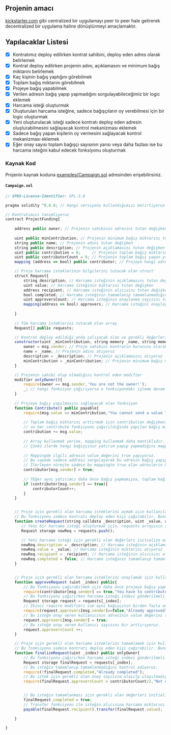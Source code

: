## Projenin amacı

 [kickstarter.com](https://www.kickstarter.com/) gibi centralized bir uygulamayı peer to peer hale getirerek decentralized bir uygulama haline dönüştürmeyi amaçlamaktır.

## Yapılacaklar Listesi

- [x]  Kontratımız deploy edilirken kontrat sahibini, deploy eden adres olarak belirlemek
- [x]  Kontrat deploy edilirken projenin adını, açıklamasını ve minimum bağış miktarını belirlemek
- [x]  Kaç kişinin bağış yaptığını görebilmek
- [x]  Toplam bağış miktarını görebilmek
- [x]  Projeye bağış yapabilmek
- [x]  Verilen adresin bağış yapıp yapmadığını sorgulayabileceğimiz bir logic eklemek
- [x]  Harcama isteği oluşturmak
- [x]  Oluşturulan harcama isteğine, sadece bağışçıların oy verebilmesi için bir logic oluşturmak
- [x]  Yeni oluşturulacak isteği sadece kontratı deploy eden adresin oluşturabilmesini sağlayacak kontrol mekanizması eklemek
- [x]  Sadece bağış yapan kişilerin oy vermesini sağlayacak kontrol mekanizması eklemek
- [x]  Eğer onay sayısı toplam bağışçı sayısının yarısı veya daha fazlası ise bu harcama isteğini kabul edecek fonksiyonu oluşturmak

### Kaynak Kod

Projenin kaynak koduna [examples/Campaign.sol](examples/Campaign.sol) adresinden erişebilirsiniz.
#### **`Campaign.sol`**
```javascript
// SPDX-License-Identifier: GPL-3.0

pragma solidity ^0.8.0; // Hangi versiyonu kullandığımızı belirtiyoruz.

// Kontratımızı tanımlıyoruz
contract ProjectFunding{
        
    address public owner; // Projenin sahibinin adresini tutan değişken
    
    uint public minContribution; // Projenin minimum bağış miktarını tutan değişken
    string public name; // Projenin adını tutan değişken
    string public description; // Projenin açıklamasını tutan değişken
    uint public contribution = 0;     // Projenin toplam bağış miktarını tutan değişken
    uint public contributorCount = 0; // Projenin toplam bağış yapan yatırımcı sayısını tutan değişken
    mapping (address => bool) public contributor; // Projeye hangi adreslerin bağış yaptığını sorgulayabilmemiz için gerekli olan mapping    

    // Proje harcama isteklerinin bilgilerini tutacak olan struct
    struct Request{
        string description; // Harcama isteğinin açıklamasını tutan değişken
        uint value; // Harcama isteğinin miktarını tutan değişken
        address recipient; // Harcama isteğinin alıcısını tutan değişken
        bool completed; // Harcama isteğinin tamamlanıp tamamlanmadığını tutan değişken
        uint approversCount; // Harcama isteğinin onaylanma sayısını tutan değişken
        mapping(address => bool) approvers; // Harcama isteğini onaylayan ve onaylamayan yatırımcılarını tutan mapping
          
    }
    
    // Tüm harcama isteklerini tutacak olan array
    Request[] public requests;

    // Kontrat deploy edildiği anda çalışacak olan ve gerekli değerleri initialize edecek olan constructor
    constructor(uint _minContribution, string memory _name, string memory _description) {
        owner = msg.sender; // Proje sahibini kontratın kurucusu olarak atıyoruz
        name = _name; // Projenin adını atıyoruz
        description = _description; // Projenin açıklamasını atıyoruz
        minContribution = _minContribution; // Projenin minimum bağış miktarını atıyoruz
    }

    // Projenin sahibi olup olmadığını kontrol eden modifier  
    modifier onlyOwner(){
        require(owner == msg.sender,'You are not the owner!');
        _; // hangi fonksiyon çağırıyorsa o fonksiyondaki işleme devam et demektir.
    }
    
    // Projeye bağış yapılmasını sağlayacak olan fonksiyon
    function Contribute() public payable{
        require(msg.value >= minContribution,"You cannot send a value lover than minimum amount!");
                 
        // Toplam bağış miktarını arttırmak için contribution değişkenini kullanıyoruz 
        // ve her contribute fonksiyonu çağırıldığında yapılan bağış miktarını bir önceki değere ekliyoruz.
        contribution += msg.value;
        
        // Array kullanmak yerine, mapping kullanmak daha mantıklıdır.
        // Çünkü ilerde hangi bağışçının yatırım yapıp yapmadığını mapping ile daha kolay sorgulayabiliriz
        
        // Mappingde ilgili adresin value değerini true yapıyoruz. 
        // Bu sayede sadece addresi sorgulayarak bu adresin bağış yapıp yapmadığını söyleyebiliriz.
        // İlerleyen süreçte sadece bu mappingte true olan adreslerin harcama isteklerine onay vermesine izin verilecektir.
        contributor[msg.sender] = true;
      
        // TEğer aynı yatırımcı daha önce bağış yapmamışsa, toplam bağışçı sayısını 1 arttırıyoruz
        if (contributor[msg.sender] == true){
            contributorCount++;
        }
    }


    // Proje için gerekli olan harcama isteklerini açmak için kullanılacak olan fonksiyon
    // Bu fonksiyonu sadece kontratı deploy eden kişi çağırabilir. Bunu da onlyOwnner modifierı ile kontrol ediyoruz.
    function createRequest(string calldata _description, uint _value, address _recipient) public onlyOwner{
       // Yeni bir harcama isteği oluşturmak için, requests arrayının sonuna yeni bir eleman ekliyoruz.
       Request storage newReq = requests.push(); 

       // Yeni harcama isteği için gerekli olan değerleri initialize ediyoruz.
       newReq.description = _description; // Harcama isteğinin açıklamasını atıyoruz
       newReq.value = _value; // Harcama isteğinin miktarını atıyoruz
       newReq.recipient = _recipient; // Harcama isteğinin alıcısını atıyoruz
       newReq.completed = false; // Harcama isteğinin tamamlanıp tamamlanmadığını atıyoruz
    }  


    // Proje için gerekli olan harcama isteklerini onaylamak için kullanılacak olan fonksiyon
    function approveRequest (uint _index) public{
        // Bu fonksiyonu çağırabilmek için daha önce projeye bağış yapmış olmak gerekmektedir. Bunu da require modifier ile kontrol ediyoruz.
        require(contributor[msg.sender] == true,"You have to contribute first to approve a request");
        // Bu fonksiyonu çağırırken harcama isteği indexi gönderilmeli. Bu indexi kontrol ediyoruz.
        Request storage request = requests[_index];
        // İkinci require modifierı ise aynı bağışçının birden fazla onay vermesine izin verilmemesi için daha önce onaylama yapılıp yapılmadığını kontrol ediyor.
        require(request.approvers[msg.sender]==false,"Already approved");
        // Bu isteğe onay veren kullanıcının adresinin value değerini true yapıyoruz.
        request.approvers[msg.sender] = true;
        // Bu isteğe onay veren kullanıcı sayısını bir arttırıyoruz.
        request.approversCount ++;
    }

    // Proje için gerekli olan harcama isteklerini tamamlamak için kullanılacak olan fonksiyon
    // Bu fonksiyonu sadece kontratı deploy eden kişi çağırabilir. Bunu da onlyOwnner modifierı ile kontrol ediyoruz.
    function finalizeRequest(uint _index) public onlyOwner{
        // Bu fonksiyonu çağırırken harcama isteği indexi gönderilmeli. Bu indexi kontrol ediyoruz.
        Request storage finalRequest = requests[_index];
        // Bu isteğin tamamlanıp tamamlanmadığını kontrol ediyoruz.
        require(!finalRequest.completed,"Already completed");
        // Bu istek için gerekli olan onay sayısına ulaşılp ulaşılmadığını kontrol ediyoruz.
        require(finalRequest.approversCount > contributorCount/2,"Not enough approve");


        // Bu isteğin tamamlanması için gerekli olan değerleri initialize ediyoruz.
        finalRequest.completed = true;
        // Transfer fonksiyonu ile isteğin alıcısına harcama miktarını gönderiyoruz.
        payable(finalRequest.recipient).transfer(finalRequest.value);

    }

}
```